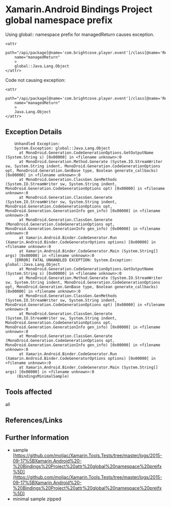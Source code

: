 # Xamarin.Android Bindings Project global namespace prefix

Using global:: namespace prefix for managedReturn causes exception.

	<attr
		path="/api/package[@name='com.brightcove.player.event']/class[@name='RegisteringEventEmitter']/method[@name='build']"
		name="managedReturn"
		>
		global::Java.Lang.Object
	</attr>

Code not causing exception:

	<attr
		path="/api/package[@name='com.brightcove.player.event']/class[@name='RegisteringEventEmitter']/method[@name='build']"
		name="managedReturn"
		>
		Java.Lang.Object
	</attr>
	
	
## Exception Details

		Unhandled Exception:
		System.Exception: global::Java.Lang.Object
		  at MonoDroid.Generation.CodeGenerationOptions.GetOutputName (System.String s) [0x00000] in <filename unknown>:0 
		  at MonoDroid.Generation.Method.Generate (System.IO.StreamWriter sw, System.String indent, MonoDroid.Generation.CodeGenerationOptions opt, MonoDroid.Generation.GenBase type, Boolean generate_callbacks) [0x00000] in <filename unknown>:0 
		  at MonoDroid.Generation.ClassGen.GenMethods (System.IO.StreamWriter sw, System.String indent, MonoDroid.Generation.CodeGenerationOptions opt) [0x00000] in <filename unknown>:0 
		  at MonoDroid.Generation.ClassGen.Generate (System.IO.StreamWriter sw, System.String indent, MonoDroid.Generation.CodeGenerationOptions opt, MonoDroid.Generation.GenerationInfo gen_info) [0x00000] in <filename unknown>:0 
		  at MonoDroid.Generation.ClassGen.Generate (MonoDroid.Generation.CodeGenerationOptions opt, MonoDroid.Generation.GenerationInfo gen_info) [0x00000] in <filename unknown>:0 
		  at Xamarin.Android.Binder.CodeGenerator.Run (Xamarin.Android.Binder.CodeGeneratorOptions options) [0x00000] in <filename unknown>:0 
		  at Xamarin.Android.Binder.CodeGenerator.Main (System.String[] args) [0x00000] in <filename unknown>:0 
		[ERROR] FATAL UNHANDLED EXCEPTION: System.Exception: global::Java.Lang.Object
		  at MonoDroid.Generation.CodeGenerationOptions.GetOutputName (System.String s) [0x00000] in <filename unknown>:0 
		  at MonoDroid.Generation.Method.Generate (System.IO.StreamWriter sw, System.String indent, MonoDroid.Generation.CodeGenerationOptions opt, MonoDroid.Generation.GenBase type, Boolean generate_callbacks) [0x00000] in <filename unknown>:0 
		  at MonoDroid.Generation.ClassGen.GenMethods (System.IO.StreamWriter sw, System.String indent, MonoDroid.Generation.CodeGenerationOptions opt) [0x00000] in <filename unknown>:0 
		  at MonoDroid.Generation.ClassGen.Generate (System.IO.StreamWriter sw, System.String indent, MonoDroid.Generation.CodeGenerationOptions opt, MonoDroid.Generation.GenerationInfo gen_info) [0x00000] in <filename unknown>:0 
		  at MonoDroid.Generation.ClassGen.Generate (MonoDroid.Generation.CodeGenerationOptions opt, MonoDroid.Generation.GenerationInfo gen_info) [0x00000] in <filename unknown>:0 
		  at Xamarin.Android.Binder.CodeGenerator.Run (Xamarin.Android.Binder.CodeGeneratorOptions options) [0x00000] in <filename unknown>:0 
		  at Xamarin.Android.Binder.CodeGenerator.Main (System.String[] args) [0x00000] in <filename unknown>:0 
		 (BindingsMinimalSample)  
	
## Tools affected

all
	
## References/Links

	
	
## Further Information

*	sample
	[https://github.com/moljac/Xamarin.Tools.Tests/tree/master/logs/2015-09-17%5BXamarin.Android%20-%20Bindings%20Project%20attr%20global%20namespace%20preifx%5D](https://github.com/moljac/Xamarin.Tools.Tests/tree/master/logs/2015-09-17%5BXamarin.Android%20-%20Bindings%20Project%20attr%20global%20namespace%20preifx%5D)
*	minimal sample zipped
	[]()
	
	

